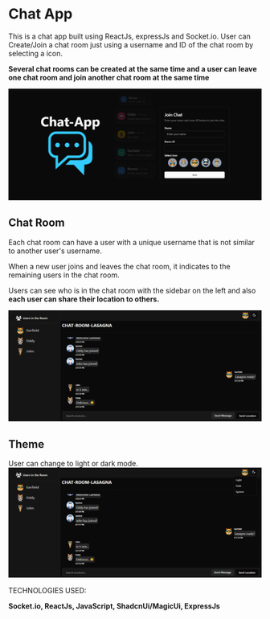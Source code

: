 # Chat App
This is a chat app built using ReactJs, expressJs and Socket.io. User can Create/Join a chat room just using a username and ID of the chat room by selecting a icon.

**Several chat rooms can be created at the same time and a user can leave one chat room and join another chat room at the same time**

![Home](images/Home.png)

## Chat Room
Each chat room can have a user with a unique username that is not similar to another user's username.

When a new user joins and leaves the chat room, it indicates to the remaining users in the chat room.

Users can see who is in the chat room with the sidebar on the left and also **each user can share their location to others.**

![Chat](images/Chat.png)

## Theme
User can change to light or dark mode.
![Theme](images/Theme.png)

TECHNOLOGIES USED:

**Socket.io, ReactJs, JavaScript, ShadcnUi/MagicUi, ExpressJs**
